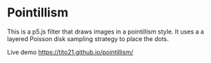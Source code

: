 # Pointillism

This is a p5.js filter that draws images in a pointillism style. It uses a
a layered Poisson disk sampling strategy to place the dots.

Live demo https://tito21.github.io/pointillism/